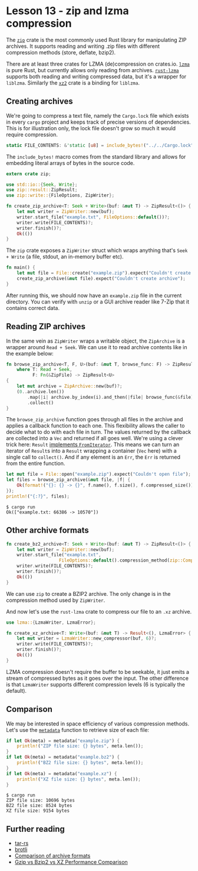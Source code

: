 # Lesson 13 - zip and lzma compression

The [`zip`](https://crates.io/crates/zip) crate is the most commonly used
Rust library for manipulating ZIP archives. It supports reading and writing
.zip files with different compression methods (store, deflate, bzip2).

There are at least three crates for LZMA (de)compression on crates.io.
[`lzma`](https://crates.io/crates/lzma) is pure Rust, but currently allows
only reading from archives.
[`rust-lzma`](https://crates.io/crates/rust-lzma) supports both reading
and writing compressed data, but it's a wrapper for `liblzma`. Similarly
the [`xz2`](https://crates.io/crates/xz2) crate is a binding for `liblzma`.

Creating archives
-----------------

We're going to compress a text file, namely the `Cargo.lock` file which
exists in every `cargo` project and keeps track of precise versions
of dependencies. This is for illustration only, the lock file doesn't grow
so much it would require compression.

```rust
static FILE_CONTENTS: &'static [u8] = include_bytes!("../../Cargo.lock");
```

The `include_bytes!` macro comes from the standard library and allows
for embedding literal arrays of bytes in the source code.

```rust
extern crate zip;

use std::io::{Seek, Write};
use zip::result::ZipResult;
use zip::write::{FileOptions, ZipWriter};

fn create_zip_archive<T: Seek + Write>(buf: &mut T) -> ZipResult<()> {
    let mut writer = ZipWriter::new(buf);
    writer.start_file("example.txt", FileOptions::default())?;
    writer.write(FILE_CONTENTS)?;
    writer.finish()?;
    Ok(())
}
```

The `zip` crate exposes a `ZipWriter` struct which wraps anything that's
`Seek + Write` (a file, stdout, an in-memory buffer etc).

```rust
fn main() {
    let mut file = File::create("example.zip").expect("Couldn't create file");
    create_zip_archive(&mut file).expect("Couldn't create archive");
}
```

After running this, we should now have an `example.zip` file in the current
directory. You can verify with `unzip` or a GUI archive reader like 7-Zip
that it contains correct data.

Reading ZIP archives
--------------------

In the same vein as `ZipWriter` wraps a writable object, the `ZipArchive`
is a wrapper around `Read + Seek`. We can use it to read archive contents
like in the example below:

```rust
fn browse_zip_archive<T, F, U>(buf: &mut T, browse_func: F) -> ZipResult<Vec<U>>
    where T: Read + Seek,
          F: Fn(&ZipFile) -> ZipResult<U>
{
    let mut archive = ZipArchive::new(buf)?;
    (0..archive.len())
        .map(|i| archive.by_index(i).and_then(|file| browse_func(&file)))
        .collect()
}
```

The `browse_zip_archive` function goes through all files in the archive and
applies a callback function to each one. This flexibility allows the caller
to decide what to do with each file in turn. The values returned by the
callback are collected into a `Vec` and returned if all goes well. We're
using a clever trick here: `Result`
[implements `FromIterator`](https://doc.rust-lang.org/std/result/enum.Result.html#method.from_iter).
This means we can turn an iterator of `Result`s into a `Result` wrapping a
container (`Vec` here) with a single call to `collect()`. And if any element
is an `Err`, the `Err` is returned from the entire function.

```rust
let mut file = File::open("example.zip").expect("Couldn't open file");
let files = browse_zip_archive(&mut file, |f| {
    Ok(format!("{}: {} -> {}", f.name(), f.size(), f.compressed_size()))
});
println!("{:?}", files);
```

```text
$ cargo run
Ok(["example.txt: 66386 -> 10570"])
```

Other archive formats
---------------------

```rust
fn create_bz2_archive<T: Seek + Write>(buf: &mut T) -> ZipResult<()> {
    let mut writer = ZipWriter::new(buf);
    writer.start_file("example.txt",
                    FileOptions::default().compression_method(zip::CompressionMethod::Bzip2))?;
    writer.write(FILE_CONTENTS)?;
    writer.finish()?;
    Ok(())
}
```

We can use `zip` to create a BZIP2 archive. The only change is in the
compression method used by `ZipWriter`.

And now let's use the `rust-lzma` crate to compress our file to an `.xz`
archive.

```rust
use lzma::{LzmaWriter, LzmaError};

fn create_xz_archive<T: Write>(buf: &mut T) -> Result<(), LzmaError> {
    let mut writer = LzmaWriter::new_compressor(buf, 6)?;
    writer.write(FILE_CONTENTS)?;
    writer.finish()?;
    Ok(())
}
```

LZMA compression doesn't require the buffer to be seekable, it just emits a
stream of compressed bytes as it goes over the input. The other difference
is that `LzmaWriter` supports different compression levels (6 is typically
the default).

Comparison
----------

We may be interested in space efficiency of various compression methods.
Let's use the [`metadata`](https://doc.rust-lang.org/std/fs/fn.metadata.html)
function to retrieve size of each file:

```rust
if let Ok(meta) = metadata("example.zip") {
    println!("ZIP file size: {} bytes", meta.len());
}
if let Ok(meta) = metadata("example.bz2") {
    println!("BZ2 file size: {} bytes", meta.len());
}
if let Ok(meta) = metadata("example.xz") {
    println!("XZ file size: {} bytes", meta.len());
}
```

```text
$ cargo run
ZIP file size: 10696 bytes
BZ2 file size: 8524 bytes
XZ file size: 9154 bytes
```

Further reading
---------------

 - [tar-rs](https://github.com/alexcrichton/tar-rs)
 - [brotli](https://crates.io/crates/brotli)
 - [Comparison of archive formats](https://en.wikipedia.org/wiki/Comparison_of_archive_formats)
 - [Gzip vs Bzip2 vs XZ Performance Comparison](https://www.rootusers.com/gzip-vs-bzip2-vs-xz-performance-comparison/)
